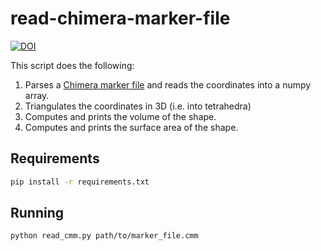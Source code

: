 # read-chimera-marker-file

[![DOI](https://zenodo.org/badge/DOI/10.5281/zenodo.15062882.svg)](https://doi.org/10.5281/zenodo.15062882)

This script does the following:

1. Parses a [Chimera marker file](https://www.cgl.ucsf.edu/chimera/docs/ContributedSoftware/volumepathtracer/volumepathtracer.html#markerfiles) and reads the coordinates into a numpy array.
2. Triangulates the coordinates in 3D (i.e. into tetrahedra)
3. Computes and prints the volume of the shape.
4. Computes and prints the surface area of the shape.

## Requirements

```sh
pip install -r requirements.txt
```

## Running

```sh
python read_cmm.py path/to/marker_file.cmm
```
